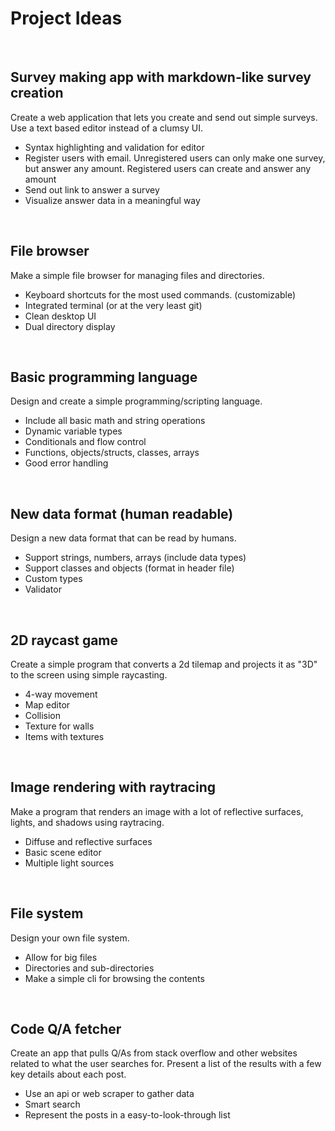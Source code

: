 # Project Ideas

<br>

## Survey making app with markdown-like survey creation

Create a web application that lets you create and send out simple surveys. Use a text based editor instead of a clumsy UI.

- Syntax highlighting and validation for editor
- Register users with email. Unregistered users can only make one survey, but answer any amount. Registered users can create and answer any amount
- Send out link to answer a survey
- Visualize answer data in a meaningful way

<br>

## File browser

Make a simple file browser for managing files and directories.

- Keyboard shortcuts for the most used commands. (customizable)
- Integrated terminal (or at the very least git)
- Clean desktop UI
- Dual directory display

<br>

## Basic programming language

Design and create a simple programming/scripting language.

- Include all basic math and string operations
- Dynamic variable types
- Conditionals and flow control
- Functions, objects/structs, classes, arrays
- Good error handling

<br>

## New data format (human readable)

Design a new data format that can be read by humans.

- Support strings, numbers, arrays (include data types)
- Support classes and objects (format in header file)
- Custom types
- Validator

<br>

## 2D raycast game

Create a simple program that converts a 2d tilemap and projects it as "3D" to the screen using simple raycasting.

- 4-way movement
- Map editor
- Collision
- Texture for walls
- Items with textures

<br>

## Image rendering with raytracing

Make a program that renders an image with a lot of reflective surfaces, lights, and shadows using raytracing.

- Diffuse and reflective surfaces
- Basic scene editor
- Multiple light sources

<br>

## File system

Design your own file system.

- Allow for big files
- Directories and sub-directories
- Make a simple cli for browsing the contents

<br>

## Code Q/A fetcher

Create an app that pulls Q/As from stack overflow and other websites related to what the user searches for. Present a list of the results with a few key details about each post.

- Use an api or web scraper to gather data
- Smart search
- Represent the posts in a easy-to-look-through list

